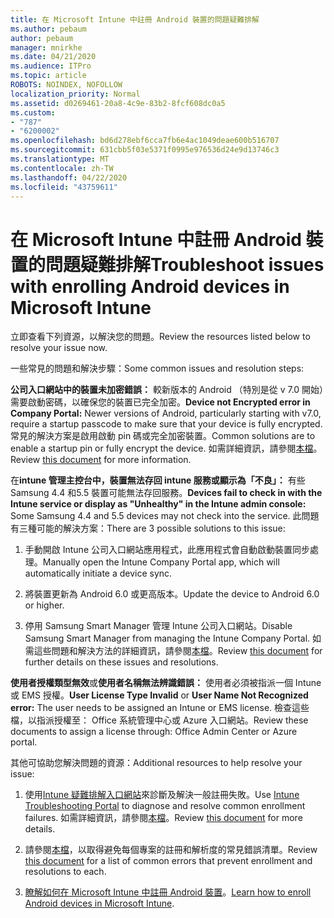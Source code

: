 ```yaml
---
title: 在 Microsoft Intune 中註冊 Android 裝置的問題疑難排解
ms.author: pebaum
author: pebaum
manager: mnirkhe
ms.date: 04/21/2020
ms.audience: ITPro
ms.topic: article
ROBOTS: NOINDEX, NOFOLLOW
localization_priority: Normal
ms.assetid: d0269461-20a8-4c9e-83b2-8fcf608dc0a5
ms.custom:
- "787"
- "6200002"
ms.openlocfilehash: bd6d278ebf6cca7fb6e4ac1049deae600b516707
ms.sourcegitcommit: 631cbb5f03e5371f0995e976536d24e9d13746c3
ms.translationtype: MT
ms.contentlocale: zh-TW
ms.lasthandoff: 04/22/2020
ms.locfileid: "43759611"
---
```

# <a name="troubleshoot-issues-with-enrolling-android-devices-in-microsoft-intune"></a><span data-ttu-id="5d5bd-102">在 Microsoft Intune 中註冊 Android 裝置的問題疑難排解</span><span class="sxs-lookup"><span data-stu-id="5d5bd-102">Troubleshoot issues with enrolling Android devices in Microsoft Intune</span></span>

<span data-ttu-id="5d5bd-103">立即查看下列資源，以解決您的問題。</span><span class="sxs-lookup"><span data-stu-id="5d5bd-103">Review the resources listed below to resolve your issue now.</span></span>
  
<span data-ttu-id="5d5bd-104">一些常見的問題和解決步驟：</span><span class="sxs-lookup"><span data-stu-id="5d5bd-104">Some common issues and resolution steps:</span></span>
  
 <span data-ttu-id="5d5bd-105">**公司入口網站中的裝置未加密錯誤：** 較新版本的 Android （特別是從 v 7.0 開始）需要啟動密碼，以確保您的裝置已完全加密。</span><span class="sxs-lookup"><span data-stu-id="5d5bd-105">**Device not Encrypted error in Company Portal:** Newer versions of Android, particularly starting with v7.0, require a startup passcode to make sure that your device is fully encrypted.</span></span> <span data-ttu-id="5d5bd-106">常見的解決方案是啟用啟動 pin 碼或完全加密裝置。</span><span class="sxs-lookup"><span data-stu-id="5d5bd-106">Common solutions are to enable a startup pin or fully encrypt the device.</span></span> <span data-ttu-id="5d5bd-107">如需詳細資訊，請參閱[本檔](https://docs.microsoft.com/intune-user-help/your-device-appears-encrypted-but-cp-says-otherwise-android)。</span><span class="sxs-lookup"><span data-stu-id="5d5bd-107">Review [this document](https://docs.microsoft.com/intune-user-help/your-device-appears-encrypted-but-cp-says-otherwise-android) for more information.</span></span>
  
 <span data-ttu-id="5d5bd-108">在**intune 管理主控台中，裝置無法存回 intune 服務或顯示為「不良」：** 有些 Samsung 4.4 和5.5 裝置可能無法存回服務。</span><span class="sxs-lookup"><span data-stu-id="5d5bd-108">**Devices fail to check in with the Intune service or display as "Unhealthy" in the Intune admin console:** Some Samsung 4.4 and 5.5 devices may not check into the service.</span></span> <span data-ttu-id="5d5bd-109">此問題有三種可能的解決方案：</span><span class="sxs-lookup"><span data-stu-id="5d5bd-109">There are 3 possible solutions to this issue:</span></span>
  
1. <span data-ttu-id="5d5bd-110">手動開啟 Intune 公司入口網站應用程式，此應用程式會自動啟動裝置同步處理。</span><span class="sxs-lookup"><span data-stu-id="5d5bd-110">Manually open the Intune Company Portal app, which will automatically initiate a device sync.</span></span>

2. <span data-ttu-id="5d5bd-111">將裝置更新為 Android 6.0 或更高版本。</span><span class="sxs-lookup"><span data-stu-id="5d5bd-111">Update the device to Android 6.0 or higher.</span></span>

3. <span data-ttu-id="5d5bd-112">停用 Samsung Smart Manager 管理 Intune 公司入口網站。</span><span class="sxs-lookup"><span data-stu-id="5d5bd-112">Disable Samsung Smart Manager from managing the Intune Company Portal.</span></span> <span data-ttu-id="5d5bd-113">如需這些問題和解決方法的詳細資訊，請參閱[本檔](https://docs.microsoft.com/intune-classic/troubleshoot/troubleshoot-device-enrollment-in-intune#devices-fail-to-check-in-with-the-intune-service-and-display-as-unhealthy-in-the-intune-admin-console)。</span><span class="sxs-lookup"><span data-stu-id="5d5bd-113">Review [this document](https://docs.microsoft.com/intune-classic/troubleshoot/troubleshoot-device-enrollment-in-intune#devices-fail-to-check-in-with-the-intune-service-and-display-as-unhealthy-in-the-intune-admin-console) for further details on these issues and resolutions.</span></span>

 <span data-ttu-id="5d5bd-114">**使用者授權類型無效**或**使用者名稱無法辨識錯誤：** 使用者必須被指派一個 Intune 或 EMS 授權。</span><span class="sxs-lookup"><span data-stu-id="5d5bd-114">**User License Type Invalid** or **User Name Not Recognized error:** The user needs to be assigned an Intune or EMS license.</span></span> <span data-ttu-id="5d5bd-115">檢查這些檔，以指派授權至： Office 系統管理中心或 Azure 入口網站。</span><span class="sxs-lookup"><span data-stu-id="5d5bd-115">Review these documents to assign a license through: Office Admin Center or Azure portal.</span></span>
  
<span data-ttu-id="5d5bd-116">其他可協助您解決問題的資源：</span><span class="sxs-lookup"><span data-stu-id="5d5bd-116">Additional resources to help resolve your issue:</span></span>
  
1. <span data-ttu-id="5d5bd-117">使用[Intune 疑難排解入口網站](https://devicemanagement.microsoft.com/#blade/Microsoft_Intune_DeviceSettings/TroubleshootBlade)來診斷及解決一般註冊失敗。</span><span class="sxs-lookup"><span data-stu-id="5d5bd-117">Use [Intune Troubleshooting Portal](https://devicemanagement.microsoft.com/#blade/Microsoft_Intune_DeviceSettings/TroubleshootBlade) to diagnose and resolve common enrollment failures.</span></span> <span data-ttu-id="5d5bd-118">如需詳細資訊，請參閱[本檔](https://docs.microsoft.com/intune/help-desk-operators)。</span><span class="sxs-lookup"><span data-stu-id="5d5bd-118">Review [this document](https://docs.microsoft.com/intune/help-desk-operators) for more details.</span></span>

2. <span data-ttu-id="5d5bd-119">請參閱[本檔](https://docs.microsoft.com/intune-classic/Troubleshoot/troubleshoot-device-enrollment-in-intune)，以取得避免每個專案的註冊和解析度的常見錯誤清單。</span><span class="sxs-lookup"><span data-stu-id="5d5bd-119">Review [this document](https://docs.microsoft.com/intune-classic/Troubleshoot/troubleshoot-device-enrollment-in-intune) for a list of common errors that prevent enrollment and resolutions to each.</span></span>

3. <span data-ttu-id="5d5bd-120">[瞭解如何在 Microsoft Intune 中註冊 Android 裝置](https://docs.microsoft.com/intune/android-enroll)。</span><span class="sxs-lookup"><span data-stu-id="5d5bd-120">[Learn how to enroll Android devices in Microsoft Intune](https://docs.microsoft.com/intune/android-enroll).</span></span>
